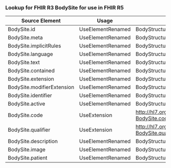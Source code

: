 ### Lookup for FHIR R3 BodySite for use in FHIR R5

| Source Element | Usage | Target |
| -------------- | ----- | ------ |
| BodySite.id | UseElementRenamed | BodyStructure.id |
| BodySite.meta | UseElementRenamed | BodyStructure.meta |
| BodySite.implicitRules | UseElementRenamed | BodyStructure.implicitRules |
| BodySite.language | UseElementRenamed | BodyStructure.language |
| BodySite.text | UseElementRenamed | BodyStructure.text |
| BodySite.contained | UseElementRenamed | BodyStructure.contained |
| BodySite.extension | UseElementRenamed | BodyStructure.extension |
| BodySite.modifierExtension | UseElementRenamed | BodyStructure.modifierExtension |
| BodySite.identifier | UseElementRenamed | BodyStructure.identifier |
| BodySite.active | UseElementRenamed | BodyStructure.active |
| BodySite.code | UseExtension | http://hl7.org/fhir/3.0/StructureDefinition/extension-BodySite.code |
| BodySite.qualifier | UseExtension | http://hl7.org/fhir/3.0/StructureDefinition/extension-BodySite.qualifier |
| BodySite.description | UseElementRenamed | BodyStructure.description |
| BodySite.image | UseElementRenamed | BodyStructure.image |
| BodySite.patient | UseElementRenamed | BodyStructure.patient |
